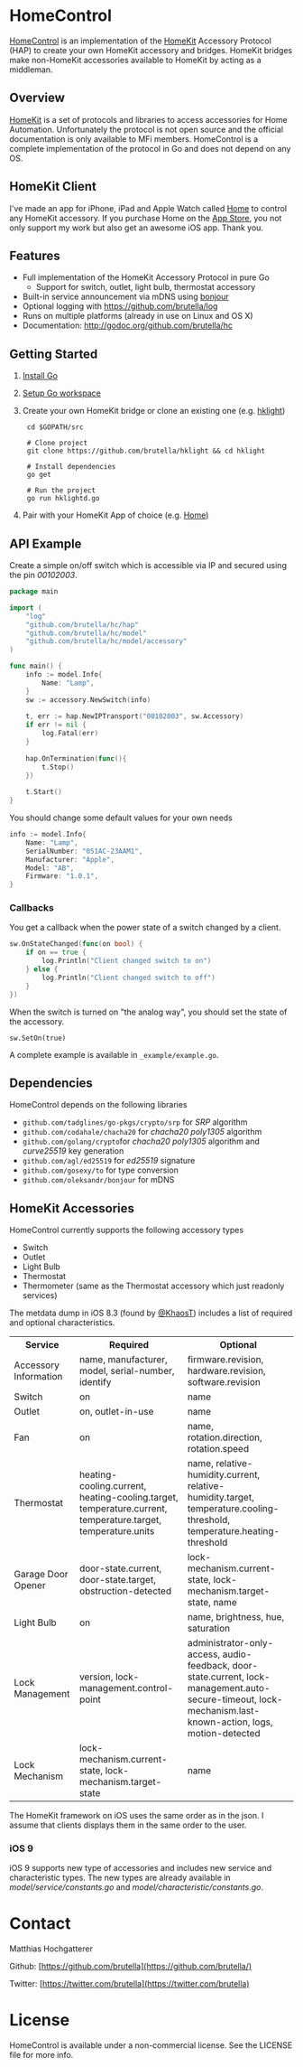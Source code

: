 # HomeControl

[HomeControl][homecontrol] is an implementation of the [HomeKit][homekit] Accessory Protocol (HAP) to create your own HomeKit accessory and bridges. HomeKit bridges make non-HomeKit accessories available to HomeKit by acting as a middleman.

## Overview

[HomeKit][homekit] is a set of protocols and libraries to access accessories for Home Automation. Unfortunately the protocol is not open source and the official documentation is only available to MFi members. HomeControl is a complete implementation of the protocol in Go and does not depend on any OS.

## HomeKit Client

I've made an app for iPhone, iPad and Apple Watch called [Home][home] to control any HomeKit accessory. If you purchase Home on the [App Store][home-appstore], you not only support my work but also get an awesome iOS app. Thank you.

[home]: http://selfcoded.com/home/
[home-appstore]: http://itunes.apple.com/app/id995994352

## Features

- Full implementation of the HomeKit Accessory Protocol in pure Go
    - Support for switch, outlet, light bulb, thermostat accessory
- Built-in service announcement via mDNS using [bonjour](http://github.com/oleksandr/bonjour)
- Optional logging with https://github.com/brutella/log
- Runs on multiple platforms (already in use on Linux and OS X)
- Documentation: http://godoc.org/github.com/brutella/hc

## Getting Started

1. [Install Go](http://golang.org/doc/install)
2. [Setup Go workspace](http://golang.org/doc/code.html#Organization)
3. Create your own HomeKit bridge or clone an existing one (e.g.  [hklight](https://github.com/brutella/hklight))

        cd $GOPATH/src
        
        # Clone project
        git clone https://github.com/brutella/hklight && cd hklight
        
        # Install dependencies
        go get
        
        # Run the project
        go run hklightd.go

4. Pair with your HomeKit App of choice (e.g. [Home][home-appstore])

## API Example

Create a simple on/off switch which is accessible via IP and secured using the pin *00102003*.

```go
package main

import (
    "log"
    "github.com/brutella/hc/hap"
    "github.com/brutella/hc/model"
    "github.com/brutella/hc/model/accessory"
)

func main() {
	info := model.Info{
		Name: "Lamp",
	}
	sw := accessory.NewSwitch(info)
    
	t, err := hap.NewIPTransport("00102003", sw.Accessory)
	if err != nil {
		log.Fatal(err)
	}
    
    hap.OnTermination(func(){
        t.Stop()
    })
    
	t.Start()
}
```

You should change some default values for your own needs

```go
info := model.Info{
    Name: "Lamp",
    SerialNumber: "051AC-23AAM1",
	Manufacturer: "Apple",
    Model: "AB",
    Firmware: "1.0.1",
}
```

### Callbacks

You get a callback when the power state of a switch changed by a client.

```go
sw.OnStateChanged(func(on bool) {
	if on == true {
		log.Println("Client changed switch to on")
	} else {
		log.Println("Client changed switch to off")
	}
})
```

When the switch is turned on "the analog way", you should set the state of the accessory.

	sw.SetOn(true)

A complete example is available in `_example/example.go`.

## Dependencies

HomeControl depends on the following libraries

- `github.com/tadglines/go-pkgs/crypto/srp` for *SRP* algorithm
- `github.com/codahale/chacha20` for *chacha20 poly1305* algorithm
- `github.com/golang/crypto`for *chacha20 poly1305* algorithm and *curve25519* key generation
- `github.com/agl/ed25519` for *ed25519* signature
- `github.com/gosexy/to` for type conversion
- `github.com/oleksandr/bonjour` for mDNS

## HomeKit Accessories

HomeControl currently supports the following accessory types

- Switch
- Outlet
- Light Bulb
- Thermostat
- Thermometer (same as the Thermostat accessory which just readonly services)

The metdata dump in iOS 8.3 (found by [@KhaosT](https://twitter.com/khaost/status/567621750494474241)) includes a list of required and optional characteristics.

<table>
    <tr><th>Service</th><th>Required</th><th>Optional</th><tr>
    <tr><td>Accessory Information</td><td>name, manufacturer, model, serial-number, identify</td><td>firmware.revision, hardware.revision, software.revision</td><tr>
    <tr><td>Switch</td><td>on</td><td>name</td><tr>
    <tr><td>Outlet</td><td>on, outlet-in-use</td><td>name</td><tr>
    <tr><td>Fan</td><td>on</td><td>name, rotation.direction, rotation.speed</td><tr>
    <tr><td>Thermostat</td><td>heating-cooling.current, heating-cooling.target, temperature.current, temperature.target, temperature.units</td><td>name, relative-humidity.current, relative-humidity.target, temperature.cooling-threshold, temperature.heating-threshold</td><tr>
    <tr><td>Garage Door Opener</td><td>door-state.current, door-state.target, obstruction-detected</td><td>lock-mechanism.current-state, lock-mechanism.target-state, name</td><tr>
    <tr><td>Light Bulb</td><td>on</td><td>name, brightness, hue, saturation</td><tr>
    <tr><td>Lock Management</td><td>version, lock-management.control-point</td><td>administrator-only-access, audio-feedback, door-state.current, lock-management.auto-secure-timeout, lock-mechanism.last-known-action, logs, motion-detected</td><tr>
    <tr><td>Lock Mechanism</td><td>lock-mechanism.current-state, lock-mechanism.target-state</td><td>name</td><tr>
</table>

The HomeKit framework on iOS uses the same order as in the json. I assume that clients displays them in the same order to the user.

### iOS 9

iOS 9 supports new type of accessories and includes new service and characteristic types. The new types are already available in *model/service/constants.go* and *model/characteristic/constants.go*.

# Contact

Matthias Hochgatterer

Github: [https://github.com/brutella](https://github.com/brutella/)

Twitter: [https://twitter.com/brutella](https://twitter.com/brutella)


# License

HomeControl is available under a non-commercial license. See the LICENSE file for more info.

[homecontrol]: http://selfcoded.com/homecontrol/
[homekit]: https://developer.apple.com/homekit/